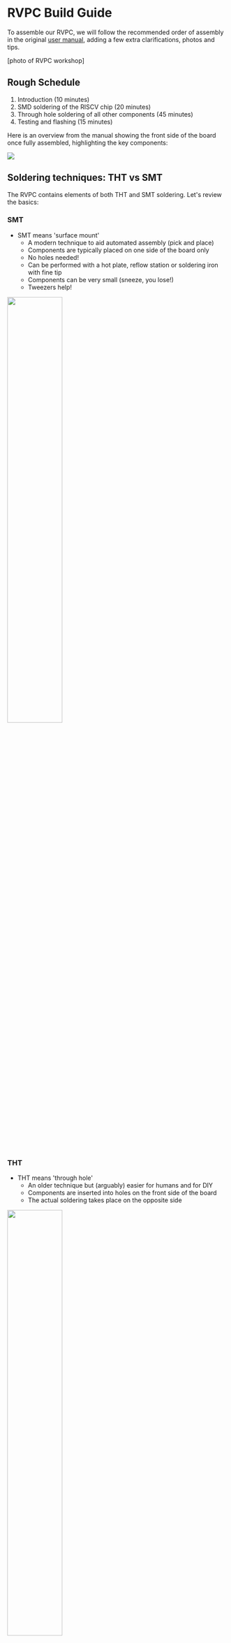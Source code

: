 # RVPC Build Guide

To assemble our RVPC, we will follow the recommended order of assembly in the original [user manual](./DOCUMENTS/RVPC-user-manual.pdf), adding a few extra clarifications, photos and tips.

[photo of RVPC workshop]

## Rough Schedule

1. Introduction (10 minutes)
2. SMD soldering of the RISCV chip (20 minutes)
3. Through hole soldering of all other components (45 minutes)
4. Testing and flashing (15 minutes)

Here is an overview from the manual showing the front side of the board once fully assembled, highlighting the key components:

<img src="./IMAGES/overview.png">

## Soldering techniques: THT vs SMT

The RVPC contains elements of both THT and SMT soldering. Let's review the basics:

### SMT

- SMT means 'surface mount'
	- A modern technique to aid automated assembly (pick and place)
	- Components are typically placed on one side of the board only
	- No holes needed!
	- Can be performed with a hot plate, reflow station or soldering iron with fine tip
	- Components can be very small (sneeze, you lose!)
	- Tweezers help!

<img src="./IMAGES/soldering_SMT.jpg" width="50%">

### THT

- THT means 'through hole'
	- An older technique but (arguably) easier for humans and for DIY
	- Components are inserted into holes on the front side of the board
	- The actual soldering takes place on the opposite side
	
<img src="./IMAGES/soldering_THT.jpg" width="50%">

## Step 0: Getting Started Laying Out the Components 

Now is a good time to open up the bag, familiarise yourself with each component and check everything is there. Here is a summary Bill of Materials (BOM) of all the components of the RVPC, in the recommended order of assembly:

| Step | Number | Code | Description |
|------|--------|------|-------------|
| 1    | 1      | n/a   | Printed Circuit Board |
| 2    | 1      | U1   | CH32V003J4M6(SOP8) |
| 3    | 1      | R7   | 100Ω Resistor BROWN-BLACK-BROWN-GOLD |
| 4    | 3      | R2, R3, R4 | 470Ω Resistor YELLOW-PURPLE-BROWN |
| 5    | 4      | R1, R5, R6, R8 | 2k Resistor RED-BLACK-RED-GOLD |
| 6    | 1      | D1   | 1N4148 Diode |
| 7    | 1      | C1   | 100nF (marked 104) |
| 8    | 1      | T1   | 2N3904 Transistor (NPN) |
| 9    | 1      | PWR_LED1 | 5mm LED (red)  |
| 10    | 1      | SPK1 | Speaker/Buzzer |
| 11   | 1      | PGM/DBG1 | 2-pin header |
| 12   | 1      | PS2_KBD1 | PS2 keyboard connector (Mini-DIN) |
| 13   | 1      | VGA1 | VGA connector |
| 14   | 1      | PWR_JACK1 | Barrel Power Jack (2mm - YDJ-1134)|

### Key Points About the Build

- Pay special attention to the orientation of the CH32V003 chip. There is a small black circle on the chip itself, which should orient towards the white circle on the board

- Don't forgot to complete the last step, to bridge one set of the red, green or blue terminals on the back of the board (otherwise nothing will appear on the screen!)

- Use a 5V power supply only! 9V or higher will burn the chip. We use a standard phone charger and a USB to barrel jack cable.

## Step 1: Inspecting the Printed Circuit Board

First take a good look at the PCB, to differentiate the front and back sides and identify where to place each component using the codes above. All components are placed on the front side of the board.

### Front side:
<img src="./IMAGES/step0_pcb_front.jpg" width="30%">

### Back side:
<img src="./IMAGES/step0_pcb_back.jpg" width="30%">

## Step 2: CH32V003 RISC-V Microcontroller Unit

<img src="./IMAGES/step1_component.jpg" width="30%">

- This is marked U1 on the board and it will be the brains of our PC
- It is the trickiest element to solder correctly, because it's the smallest!
- It is a surface-mount (SMT) component meaning it is soldered to the front side of the board only
- Orientation of the chip _matters_. Match the small black circle on the chip with the white circle on the board

There are three ways solder this one, as described below. Whichever method you choose, it's good to have a pair of tweezers at hand to hold the chip in place. Working in pairs is also a good idea. If you have more experience, please help the others on your table to get this right!

### Method 1: Hot plate

We have set up some hot plate in the room if you want to try this method. The process goes as follows:

<img src="./IMAGES/step1_method1_hot_plate.jpg" width="30%">
<img src="./IMAGES/step1_method1_solder_paste.jpg" width="30%">

1. Using the syringe provided, place a small amount of solder paste on each of the U1 pads (silver areas)
2. Place your RVPC circuit board on the hot plate, front-side up
3. Use tweezers to carefully place the chip on top of pads that you previously put the  solder paste onto. Pay attention to orientation! Match the small black circle on the chip with the white circle on the board
4. Heat the hot plate to 160°C and wait until you see the solder melt. Increase the temperature slowly if you don't see any result with in a few minutes.

### Method 2: Soldering iron (with fine tip)

It is also possible to solder the chip by hand, if you have a steady hand. It helps to have an extra person to hold the chip in place, leaving you both hands free to hold the iron in place and apply the solder.

Here we won't use solder paste, just normal solder tin.

1. Start with a corner leg of the chip
2. Hold the component in place with the tweezers
3. Use the soldering iron to apply heat to the pad and the leg together. Be careful not overapply solder (thinner solder helps here)
4. Move on to solder the opposite corner leg, then all the remaining pins

### Method 3: Hot-air rework station

Another alternative is to use a hot-air rework station. We have one available to try. This is essentially a very directional heat gun. Here's a quick guide:

1. Using the syringe provided, place a small amount of solder paste on each of the U1 pads (silver areas)
2. Set up the hot-air station and start with temperature low (around 300°C)
3. Aim the hot air gun at one side of legs of your chip and wait until the solder paste melts and fuses the legs to the pads
4. Move around to the other side of the chip legs and repeat

## Through-hole Soldering Basics

Congratulations, from here on in it gets easier! The rest of the components in the build are all through-hole (THT) and a bit more human-friendly to work with.

Here are some basic tips for working with a soldering iron. If you already have experience, move on to [Step 3](#step-3-100Ω-resistor)

- A good iron should have a silvery tip and solder should run easily onto it at a standard temp of around 340 degrees. Don't start soldering components until this is the case!

- To get an iron in good shape: rotate the iron whilst applying solder to the tip to find a spot where the solder melts. Try to expand on this spot until the whole tip is silvery and solder melts everywhere. Return to this process anytime you notice the iron's performance deteriorating.

- Don't worry about wasting a little solder. When there's too much just clean up the tip on a wet sponge or wire brush as you go. 

### Silver rules of soldering

In soldering, we like silver - not golden - rules!

1. Apply the principle 'heat the place you want the solder to go'. Often this is both 'pad' and 'pin'.
2. Not too little, not too much solder: too little and the connection won't be solid, too much and you risk bridging other components
3. Solder should always 'fuse' to the pad, not ball up on top. If this happens, apply heat the the pad to encourage the solder the flow down in place
4. Start with temperature low (e.g. 340°C) and turn up if needed: larger areas or thicker wire require more heat
5. Snip away from you: when snipping off excess wire, aim the board away from you to avoid pinging yourself in the eye!

### Technique

For all the rest of the steps we will follow the same process

1. Insert the component into the marked place on the front side of the board
2. Flip the board and bend wires/pins back at 45 degrees to keep in place

<img src="./IMAGES/step2_leg_bend.jpg">

3. Solder one of the pins/wires to the silver solder pad
4. Flip the board and check for flushness - correct this now if there are any issues
5. Solder the remaining pins/wires
6. Snip off any excess wires, taking care to point the board away from you

If you're new to soldering, we suggest to go component-by-component. If you have more experience, you may wish to place, solder and snip more components at one time.

## Step 3: 100Ω Resistor

<img src="./IMAGES/step2_component.jpg">

- There is one of these, marked R7 on the board
- The colour code on the resistor shows: BROWN-BLACK-BROWN-GOLD

## Step 4: 470Ω Resistor

<img src="./IMAGES/step3_component.jpg">

- There are 3 of these, marked R2, R3 and R4 on the board
- The colour code on each resistor shows: YELLOW-PURPLE-BROWN
- Orientation does not matter, it can be soldered either way round

## Step 5: 2k Resistor

<img src="./IMAGES/step4_component.jpg">

- There are 4 of these, marked R1, R5, R6 and R8 on the board
- The colour code on each resistor shows: RED-BLACK-RED-GOLD
- Orientation does not matter, it can be soldered either way round

## Step 6: 1N4148 Diode

<img src="./IMAGES/step5_component.jpg">

- There is just one of these, marked D1 on the board.
- Orientation here _does_ matter, the black line on the diode should align with
-- the white line and/or...
-- where the K is printed and/or...
-- the square pad

## Step 7: 100nF Cermamic Capacitor

<img src="./IMAGES/step6_component.jpg">

- There is just one of these, marked C1 on the board
- It can be identified by the number 104 printed on it
- Orientation does not matter, it can be soldered either way round

## Step 8: 2N3904 NPN Transistor

<img src="./IMAGES/step7_component.jpg">

- There is just one of these, marked T1 on the board
- Orientation here _does_ matter - insert the transistor to match silk screen marking on the board

## Step 9: 5mm Red LED

<img src="./IMAGES/step8_component.jpg">

- There is just one of these, marked PWR_LED1 on the board
- Orientation here _does_ matter, the longest leg should go through the round pad (closest to the side marked A)

## Step 10: Speaker

<img src="./IMAGES/step9_component.jpg">

- There is just one of these, marked SPK1 on the board
- Orientation here _does_ matter, the leg marked with a plus sign (+) should go to the corresponding hole also marked with a plus sign (square pad)

## Step 11: 2-pin Programming Header

<img src="./IMAGES/step10_component.jpg">

- There is just one of these, marked PGM/DBG1 on the board
- Orientation doesn't matter
- Be sure to solder it to the front side, the same as all other components

## Step 12: PS2 Keyboard Connector

<img src="./IMAGES/step11_component.jpg">

- There is just one of these, marked PS2_KBD1 on the board
- It can only be oriented one way
- The larger pins at either side are mounting pins, so don't strictly need solder to function electrically, but it helps for stability

## Step 13: VGA Connector

<img src="./IMAGES/step12_component.jpg">

- There is just one of these, marked VGA1 on the board
- It can only be oriented one way around

## Step 14: Power Jack Connector

<img src="./IMAGES/step13_component.jpg">

There is just one of these, marked PWR_JACK1 on the board

## Step 15: Bridging

- On the back side of the board, close to the VGA connector, you will see three pairs of small pads
- These define the colour of image on the screen (monochrome)
- If you don't connect at least one of these pairs, nothing will diplays
- In our experience, more than one can set of pads can be bridged to get secondary colours

## Step 16: First test

You can test your RVPC with the display and power cable you have been given. If you want to flash it, we have also set up one flashing station.

- Be sure to use a 5V USB power bank or phone charger and a USB to barrel jack cable, not a higher voltage standard power supply!

- When plugged/powered, the LED should light and the speaker should emit a short startup sound.

- It's normal for the screen to flicker a bit!

- Not all VGA monitors work with the RVPC. In general we found that older lower resolution monitors have a better chance to succeed